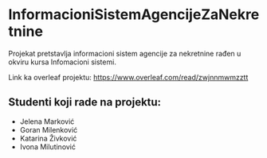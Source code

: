 # InformacioniSistemAgencijeZaNekretnine

Projekat pretstavlja informacioni sistem agencije za nekretnine rađen u okviru kursa Infomacioni sistemi.

Link ka overleaf projektu:
https://www.overleaf.com/read/zwjnnmwmzztt

## Studenti koji rade na projektu:
* Jelena Marković
* Goran Milenković
* Katarina Živković
* Ivona Milutinović
